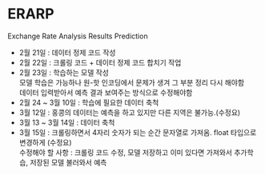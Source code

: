 # ERARP

Exchange Rate Analysis Results Prediction

- 2월 21일 : 데이터 정제 코드 작성
- 2월 22일 : 크롤링 코드 + 데이터 정제 코드 합치기 작업
- 2월 23일 : 학습하는 모델 작성<br>
  모델 학습은 가능하나 원-핫 인코딩에서 문제가 생겨 그 부분 정리 다시 해야함<br>
  데이터 입력받아서 예측 결과 보여주는 방식으로 수정해야함
- 2월 24 ~ 3월 10일 : 학습에 필요한 데이터 축척
- 3월 12일 : 홍콩의 데이터는 예측을 하고 있지만 다른 지역은 불가능.(수정요)
- 3월 13 ~ 3월 14일 : 데이터 축척
- 3월 15일 : 크롤링하면서 4자리 숫자가 되는 순간 문자열로 가져옴. float 타입으로 변경하게 (수정요)<br>
  수정해야 할 사항 : 크롤링 코드 수정, 모델 저장하고 이미 있다면 가져와서 추가학습, 저장된 모델 불러와서 예측

